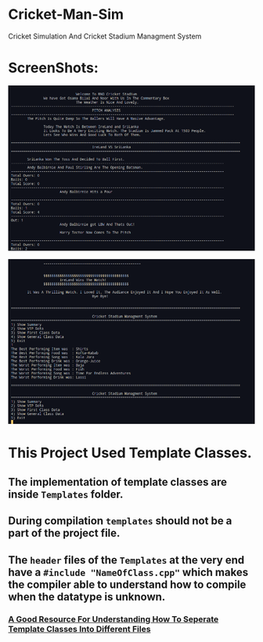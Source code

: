 # Cricket-Man-Sim
Cricket Simulation And Cricket Stadium Managment System
# ScreenShots:

![Match Started](./Resources/img/image.png)

![Match Concluded](./Resources/img/image-1.png)

# This Project Used Template Classes. 
## The implementation of template classes are inside `Templates` folder. 
## During compilation `templates` should not be a part of the project file.
## The `header` files of the `Templates` at the very end have a `#include "NameOfClass.cpp"` which makes the compiler able to understand how to compile when the datatype is unknown.
### [A Good Resource For Understanding How To Seperate Template Classes Into Different Files](https://www.codeproject.com/Articles/48575/How-to-Define-a-Template-Class-in-a-h-File-and-Imp)
